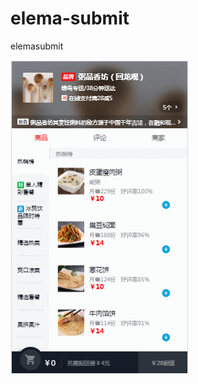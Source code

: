 

# elema-submit
elemasubmit

![](https://raw.githubusercontent.com/WZD87460351/elegif/master/GIF.gif)